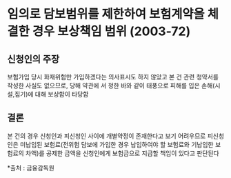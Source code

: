 # 임의로 담보범위를 제한하여 보험계약을 체결한 경우 보상책임 범위 (2003-72)

## 신청인의 주장
보험가입 당시 화재위험만 가입하겠다는 의사표시도 하지 않았고 본 건 관련 청약서를 작성한 사실도 없으므로, 당해 약관에  서 정한 바와 같이 태풍으로 피해를 입은 손해(시설,집기)에 대해 보상함이 타당함

## 결론
본 건의 경우 신청인과 피신청인 사이에 개별약정이 존재한다고 보기 어려우므로 피신청인은 미납입된 보험료(전위험 담보에 가입한 경우 납입하여야 할 보험료와 기납입한 보험료의 차액)를 공제한  금액을 신청인에게 보험금으로 지급할 책임이 있다고 판단된다

*출처 : 금융감독원
